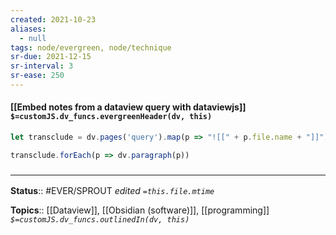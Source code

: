 ```yaml
---
created: 2021-10-23
aliases:
  - null
tags: node/evergreen, node/technique
sr-due: 2021-12-15
sr-interval: 3
sr-ease: 250
---
```


#### [[Embed notes from a dataview query with dataviewjs]] `$=customJS.dv_funcs.evergreenHeader(dv, this)`

```js
let transclude = dv.pages('query').map(p => "![[" + p.file.name + "]]")

transclude.forEach(p => dv.paragraph(p))

```

### <hr class="footnote"/>

**Status**:: #EVER/SPROUT 
*edited `=this.file.mtime`*

**Topics**:: [[Dataview]], [[Obsidian (software)]], [[programming]]
*`$=customJS.dv_funcs.outlinedIn(dv, this)`*
